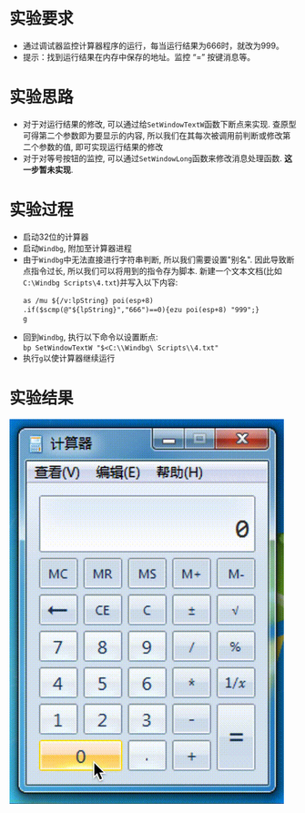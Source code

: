 # 实验要求
- 通过调试器监控计算器程序的运行，每当运行结果为666时，就改为999。
- 提示：找到运行结果在内存中保存的地址。监控 “=” 按键消息等。

# 实验思路
- 对于对运行结果的修改, 可以通过给`SetWindowTextW`函数下断点来实现. 查原型可得第二个参数即为要显示的内容, 所以我们在其每次被调用前判断或修改第二个参数的值, 即可实现运行结果的修改
- 对于对等号按钮的监控, 可以通过`SetWindowLong`函数来修改消息处理函数. **这一步暂未实现**.

# 实验过程
- 启动32位的计算器
- 启动`Windbg`, 附加至计算器进程
- 由于`Windbg`中无法直接进行字符串判断, 所以我们需要设置"别名". 因此导致断点指令过长, 所以我们可以将用到的指令存为脚本. 新建一个文本文档(比如`C:\Windbg Scripts\4.txt`)并写入以下内容:  
	```
	as /mu ${/v:lpString} poi(esp+8)  
	.if($scmp(@"${lpString}","666")==0){ezu poi(esp+8) "999";}
	g
	```
- 回到`Windbg`, 执行以下命令以设置断点:  
	`bp SetWindowTextW "$<C:\\Windbg\ Scripts\\4.txt"`
- 执行`g`以使计算器继续运行

# 实验结果
![](result.gif)